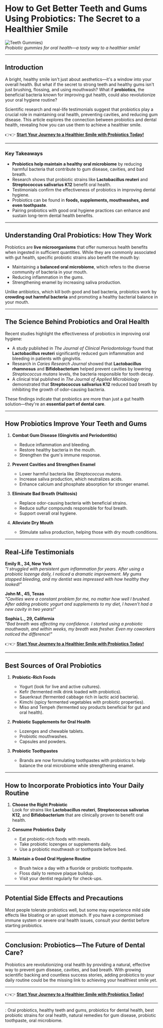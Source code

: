 # **How to Get Better Teeth and Gums Using Probiotics: The Secret to a Healthier Smile**

![Teeth Gummies](https://5468fndhoh7yqa8jube72pqea1.hop.clickbank.net))  
*Probiotic gummies for oral health—a tasty way to a healthier smile!*

---

## **Introduction**  
A bright, healthy smile isn't just about aesthetics—it's a window into your overall health. But what if the secret to strong teeth and healthy gums isn't just brushing, flossing, and using mouthwash? What if **probiotics**, the beneficial bacteria known for improving gut health, could also revolutionize your oral hygiene routine?  

Scientific research and real-life testimonials suggest that probiotics play a crucial role in maintaining oral health, preventing cavities, and reducing gum disease. This article explores the connection between probiotics and dental health, revealing how you can use them to achieve a healthier smile.  

👉👉 **[Start Your Journey to a Healthier Smile with Probiotics Today!](https://5468fndhoh7yqa8jube72pqea1.hop.clickbank.net)**  

---

### **Key Takeaways**  
- **Probiotics help maintain a healthy oral microbiome** by reducing harmful bacteria that contribute to gum disease, cavities, and bad breath.  
- Research shows that probiotic strains like **Lactobacillus reuteri** and **Streptococcus salivarius K12** benefit oral health.  
- Testimonials confirm the effectiveness of probiotics in improving dental hygiene.  
- Probiotics can be found in **foods, supplements, mouthwashes, and even toothpaste**.  
- Pairing probiotics with good oral hygiene practices can enhance and sustain long-term dental health benefits.  

---

## **Understanding Oral Probiotics: How They Work**  
Probiotics are **live microorganisms** that offer numerous health benefits when ingested in sufficient quantities. While they are commonly associated with gut health, specific probiotic strains also benefit the mouth by:  
- Maintaining a **balanced oral microbiome**, which refers to the diverse community of bacteria in your mouth.  
- Reducing inflammation in the gums.  
- Strengthening enamel by increasing saliva production.  

Unlike antibiotics, which kill both good and bad bacteria, probiotics work by **crowding out harmful bacteria** and promoting a healthy bacterial balance in your mouth.  

---

## **The Science Behind Probiotics and Oral Health**  
Recent studies highlight the effectiveness of probiotics in improving oral hygiene:  
- A study published in *The Journal of Clinical Periodontology* found that **Lactobacillus reuteri** significantly reduced gum inflammation and bleeding in patients with gingivitis.  
- Research in *Caries Research Journal* showed that **Lactobacillus rhamnosus** and **Bifidobacterium** helped prevent cavities by lowering *Streptococcus mutans* levels, the bacteria responsible for tooth decay.  
- A clinical trial published in *The Journal of Applied Microbiology* demonstrated that **Streptococcus salivarius K12** reduced bad breath by inhibiting the growth of odor-causing bacteria.  

These findings indicate that probiotics are more than just a gut health solution—they're an **essential part of dental care**.  

---

## **How Probiotics Improve Your Teeth and Gums**  
1. **Combat Gum Disease (Gingivitis and Periodontitis)**  
   - Reduce inflammation and bleeding.  
   - Restore healthy bacteria in the mouth.  
   - Strengthen the gum's immune response.  

2. **Prevent Cavities and Strengthen Enamel**  
   - Lower harmful bacteria like *Streptococcus mutans*.  
   - Increase saliva production, which neutralizes acids.  
   - Enhance calcium and phosphate absorption for stronger enamel.  

3. **Eliminate Bad Breath (Halitosis)**  
   - Replace odor-causing bacteria with beneficial strains.  
   - Reduce sulfur compounds responsible for foul breath.  
   - Support overall oral hygiene.  

4. **Alleviate Dry Mouth**  
   - Stimulate saliva production, helping those with dry mouth conditions.  

---

## **Real-Life Testimonials**  
**Emily R., 34, New York**  
*"I struggled with persistent gum inflammation for years. After using a probiotic lozenge daily, I noticed a dramatic improvement. My gums stopped bleeding, and my dentist was impressed with how healthy they looked!"*  

**John M., 45, Texas**  
*"Cavities were a constant problem for me, no matter how well I brushed. After adding probiotic yogurt and supplements to my diet, I haven’t had a new cavity in two years!"*  

**Sophia L., 29, California**  
*"Bad breath was affecting my confidence. I started using a probiotic mouthwash, and within weeks, my breath was fresher. Even my coworkers noticed the difference!"*  


👉👉 **[Start Your Journey to a Healthier Smile with Probiotics Today!](https://5468fndhoh7yqa8jube72pqea1.hop.clickbank.net)**  

---

## **Best Sources of Oral Probiotics**  
1. **Probiotic-Rich Foods**  
   - Yogurt (look for live and active cultures).  
   - Kefir (fermented milk drink loaded with probiotics).  
   - Sauerkraut (fermented cabbage rich in lactic acid bacteria).  
   - Kimchi (spicy fermented vegetables with probiotic properties).  
   - Miso and Tempeh (fermented soy products beneficial for gut and oral health).  

2. **Probiotic Supplements for Oral Health**  
   - Lozenges and chewable tablets.  
   - Probiotic mouthwashes.  
   - Capsules and powders.  

3. **Probiotic Toothpastes**  
   - Brands are now formulating toothpastes with probiotics to help balance the oral microbiome while strengthening enamel.  

---

## **How to Incorporate Probiotics into Your Daily Routine**  
1. **Choose the Right Probiotic**  
   Look for strains like **Lactobacillus reuteri**, **Streptococcus salivarius K12**, and **Bifidobacterium** that are clinically proven to benefit oral health.  

2. **Consume Probiotics Daily**  
   - Eat probiotic-rich foods with meals.  
   - Take probiotic lozenges or supplements daily.  
   - Use a probiotic mouthwash or toothpaste before bed.  

3. **Maintain a Good Oral Hygiene Routine**  
   - Brush twice a day with a fluoride or probiotic toothpaste.  
   - Floss daily to remove plaque buildup.  
   - Visit your dentist regularly for check-ups.  

---

## **Potential Side Effects and Precautions**  
Most people tolerate probiotics well, but some may experience mild side effects like bloating or an upset stomach. If you have a compromised immune system or severe oral health issues, consult your dentist before starting probiotics.  

---

## **Conclusion: Probiotics—The Future of Dental Care?**  
Probiotics are revolutionizing oral health by providing a natural, effective way to prevent gum disease, cavities, and bad breath. With growing scientific backing and countless success stories, adding probiotics to your daily routine could be the missing link to achieving your healthiest smile yet.  

---

👉👉 **[Start Your Journey to a Healthier Smile with Probiotics Today!](https://5468fndhoh7yqa8jube72pqea1.hop.clickbank.net)**  

---

: Oral probiotics, healthy teeth and gums, probiotics for dental health, best probiotic strains for oral health, natural remedies for gum disease, probiotic toothpaste, oral microbiome.  
